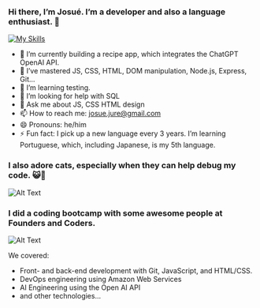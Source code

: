 ### Hi there, I’m Josué. I’m a developer and also a language enthusiast. 👋

[![My Skills](https://skillicons.dev/icons?i=js,html,css,nodejswasm%29)](https://bing.com/search?q=)

- 🔭 I’m currently building a recipe app, which integrates the ChatGPT OpenAI API. 
- 🌱 I’ve mastered JS, CSS, HTML, DOM manipulation, Node.js, Express, Git...
- 👯 I’m learning testing.
- 🤔 I’m looking for help with SQL
- 💬 Ask me about JS, CSS HTML design
- 📫 How to reach me: josue.jure@gmail.com
- 😄 Pronouns: he/him
- ⚡ Fun fact: I pick up a new language every 3 years. I’m learning Portuguese, which, including Japanese, is my 5th language.


### I also adore cats, especially when they can help debug my code. 😺🐾

![Alt Text](https://media.giphy.com/media/3oKIPnAiaMCws8nOsE/giphy.gif)

### I did a coding bootcamp with some awesome people at Founders and Coders.

![Alt Text](https://media.giphy.com/media/bAQH7WXKqtIBrPs7sR/giphy.gif)

We covered:
- Front- and back-end development with Git, JavaScript, and HTML/CSS.
- DevOps engineering using Amazon Web Services
- AI Engineering using the Open AI API
- and other technologies...



















